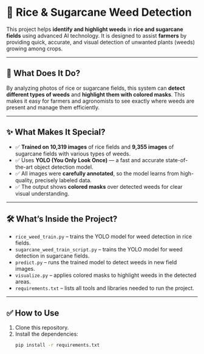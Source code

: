 # 🌿 Rice & Sugarcane Weed Detection

This project helps **identify and highlight weeds** in **rice and sugarcane fields** using advanced AI technology. It is designed to assist **farmers** by providing quick, accurate, and visual detection of unwanted plants (weeds) growing among crops.

---

## 📸 What Does It Do?

By analyzing photos of rice or sugarcane fields, this system can **detect different types of weeds** and **highlight them with colored masks**. This makes it easy for farmers and agronomists to see exactly where weeds are present and manage them efficiently.

---

## ✨ What Makes It Special?

- ✅ **Trained on 10,319 images** of rice fields and **9,355 images** of sugarcane fields with various types of weeds.
- ✅ Uses **YOLO (You Only Look Once)** — a fast and accurate state-of-the-art object detection model.
- ✅ All images were **carefully annotated**, so the model learns from high-quality, precisely labeled data.
- ✅ The output shows **colored masks** over detected weeds for clear visual understanding.

---

## 🛠️ What’s Inside the Project?

- `rice_weed_train.py` – trains the YOLO model for weed detection in rice fields.
- `sugarcane_weed_train_script.py` – trains the YOLO model for weed detection in sugarcane fields.
- `predict.py` – runs the trained model to detect weeds in new field images.
- `visualize.py` – applies colored masks to highlight weeds in the detected areas.
- `requirements.txt` – lists all tools and libraries needed to run the project.

---

## ✅ How to Use

1. Clone this repository.
2. Install the dependencies:  
   ```bash
   pip install -r requirements.txt

